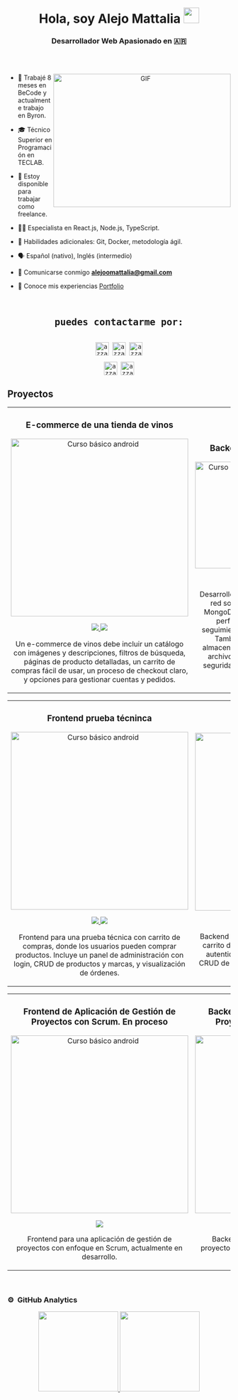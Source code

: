<h1 align="center">Hola, soy Alejo Mattalia <img src="https://media.giphy.com/media/hvRJCLFzcasrR4ia7z/giphy.gif" width="35"></h1>
<h3 align="center">Desarrollador Web Apasionado en 🇦🇷</h3>

<br/><br/>

<a target="_blank" align="center">
  <img align="right" top="500" height="300" width="400" alt="GIF" src="https://media.giphy.com/media/SWoSkN6DxTszqIKEqv/giphy.gif">
</a>

- 💼 Trabajé 8 meses en BeCode y actualmente trabajo en Byron.

- 🎓 Técnico Superior en Programación en TECLAB.

- 🤝 Estoy disponible para trabajar como freelance.
  
-  🧑‍💻 Especialista en React.js, Node.js, TypeScript.

- 🧠 Habilidades adicionales: Git, Docker, metodología ágil.

-  🗣 Español (nativo), Inglés (intermedio)

-  📧 Comunicarse conmigo **alejoomattalia@gmail.com**  

- 📄 Conoce mis experiencias <a href="https://alejomattalia.vercel.app/" target="blank">Portfolio</a>

<br/>


<div>
  <samp>
    <h2 align="center">puedes contactarme por:</h2>
    <p align="center">
      <br/>
      <a href="https://www.linkedin.com/in/alejo-mattalia/" target="blank"><img align="center"
         src="https://img.shields.io/badge/linkedin-%231DA1F2.svg?style=for-the-badge&logo=linkedin&logoColor=white"
         alt="azzar" height="30"/></a>
      <a href="https://www.facebook.com/alejomattalia/" target="blank"><img align="center"
         src="https://img.shields.io/badge/facebook-4267B2.svg?style=for-the-badge&logo=facebook&logoColor=white"
         alt="azzar" height="30"/></a>
      <a href="mailto:alejoomattalia@gmail.com" target="blank"><img align="center"
         src="https://img.shields.io/badge/gmail-EA4335.svg?style=for-the-badge&logo=gmail&logoColor=white"
         alt="azzar" height="30"/></a>
    </p>
  <p align="center">
      <a href="https://www.instagram.com/alejomattalia/" target="blank"><img align="center"
         src="https://img.shields.io/badge/instagram-%23E4405F.svg?style=for-the-badge&logo=Instagram&logoColor=white"
         alt="azzar" height="30"/></a>
      <a href="https://wa.me/5493468530707" target="blank"><img align="center"
         src="https://img.shields.io/badge/whatsapp-4B7F1.svg?style=for-the-badge&logo=whatsapp&logoColor=white"
         alt="azzar" height="30"/></a>
      <br>
    </p>
  </samp>
</div>

## Proyectos
<table>
<tr>
<td width="50%">
<h3 align="center">E-commerce de una tienda de vinos </h3>
<div align="center">
<a href="https://github.com/AlejoMattalia/Tienda-vino---sabor-divino" target="_blank"><img src="https://res.cloudinary.com/dl6igxwvo/image/upload/v1709827297/potfolio-empresa/Captura_desde_2024-03-07_13-00-55_j1lba4.png" width="400" alt="Curso básico android"></a>
<p>
<a href="https://github.com/AlejoMattalia/Tienda-vino---sabor-divino" target="_blank">
<img src="https://img.shields.io/badge/CÓDIGO-ff9?style=for-the-badge&logo=github&logoColor=black">
</a>
<a href="https://sabordivino.vercel.app/" target="_blank">
<img src="https://img.shields.io/badge/-Link-green?style=for-the-badge&color=fbfc40">
</a>
</p>
<p>Un e-commerce de vinos debe incluir un catálogo con imágenes y descripciones, filtros de búsqueda, páginas de producto detalladas, un carrito de compras fácil de usar, un proceso de checkout claro, y opciones para gestionar cuentas y pedidos.</p>
</div>
                                                                                      
</td>

<td width="50%">
               <br>
<h3 align="center">Backend red social</h3>
<div align="center">                                       
<a href="https://github.com/AlejoMattalia/red-social-backend" target="_blank"><img src="https://res.cloudinary.com/dp0zorgdp/image/upload/v1707340223/porfolio/DESARROLLO_BACKEND_RED_SOCIAL_shbv7c.png" width="240" alt="Curso arquitectura MVVM"></a>
<br>
<p>
<a href="https://github.com/AlejoMattalia/red-social-backend" target="_blank">
<img src="https://img.shields.io/badge/CÓDIGO-ff9?style=for-the-badge&logo=github&logoColor=black">
</a>
</p>
</p>Desarrollé el backend de una red social en Node.js y MongoDB, implementando perfiles de usuario, seguimiento, publicaciones. También gestioné el almacenamiento de datos y archivos, optimizando la seguridad y el rendimiento.</p>
</div>                                                             
</td>
</table>

<table>
<tr>
<td width="50%">
<h3 align="center">Frontend prueba técninca</h3>
<div align="center">
<a href="https://github.com/AlejoMattalia/frontend_appsnube" target="_blank"><img src="https://res.cloudinary.com/dl6igxwvo/image/upload/v1731792531/Captura_desde_2024-11-16_18-27-52_i8snz6.png" width="400" alt="Curso básico android"></a>
<p>
<a href="https://github.com/AlejoMattalia/frontend_appsnube" target="_blank">
<img src="https://img.shields.io/badge/CÓDIGO-ff9?style=for-the-badge&logo=github&logoColor=black">
</a>
<a href="https://frontend-appsnube.vercel.app/" target="_blank">
<img src="https://img.shields.io/badge/-Link-green?style=for-the-badge&color=fbfc40">
</a>
</p>
<p>Frontend para una prueba técnica con carrito de compras, donde los usuarios pueden comprar productos. Incluye un panel de administración con login, CRUD de productos y marcas, y visualización de órdenes.</p>
</div>
                                                                                      
</td>

<td width="50%">
<h3 align="center">Backend prueba técnica</h3>
<div align="center">                                       
<a href="https://github.com/AlejoMattalia/backend_appsnube" target="_blank"><img src="https://res.cloudinary.com/dl6igxwvo/image/upload/v1731792531/Captura_desde_2024-11-16_18-27-52_i8snz6.png" width="400" alt="Curso arquitectura MVVM"></a>
<br>
<p>
<a href="https://github.com/AlejoMattalia/backend_appsnube" target="_blank">
<img src="https://img.shields.io/badge/CÓDIGO-ff9?style=for-the-badge&logo=github&logoColor=black">
</a>
</p>
</p>
Backend para una prueba técnica que gestiona un carrito de compras, procesamiento de órdenes y autenticación de usuarios. Incluye APIs para el CRUD de productos, marcas y la administración de órdenes.</p>
</div>                                                             
</td>
</table>  

<table>
<tr>
<td width="50%">
<h3 align="center">Frontend de Aplicación de Gestión de Proyectos con Scrum. En proceso</h3>
<div align="center">
<a href="https://github.com/AlejoMattalia/frontend-project-management-with-scrum" target="_blank"><img src="https://res.cloudinary.com/dl6igxwvo/image/upload/v1731795243/Captura_desde_2024-11-16_19-13-42_zz2lgl.png" width="400" alt="Curso básico android"></a>
<p>
<a href="https://github.com/AlejoMattalia/frontend-project-management-with-scrum" target="_blank">
<img src="https://img.shields.io/badge/CÓDIGO-ff9?style=for-the-badge&logo=github&logoColor=black">
</a>
</p>
<p>Frontend para una aplicación de gestión de proyectos con enfoque en Scrum, actualmente en desarrollo.</p>
</div>
                                                                                      
</td>

<td width="50%">
<h3 align="center">Backend de Aplicación de Gestión de Proyectos con Scrum. En proceso</h3>
<div align="center">                                       
<a href="https://github.com/AlejoMattalia/backend-project-management-with-scrum" target="_blank"><img src="https://res.cloudinary.com/dl6igxwvo/image/upload/v1731795243/Captura_desde_2024-11-16_19-13-42_zz2lgl.png" width="400" alt="Curso arquitectura MVVM"></a>
<br>
<p>
<a href="https://github.com/AlejoMattalia/backend-project-management-with-scrum" target="_blank">
<img src="https://img.shields.io/badge/CÓDIGO-ff9?style=for-the-badge&logo=github&logoColor=black">
</a>
</p>
</p>
Backend para una aplicación de gestión de proyectos con enfoque en Scrum, actualmente en desarrollo.</p>
</div>                                                             
</td>
</table> 
<br>


### ⚙️ &nbsp;GitHub Analytics

<p align="center">
<a href="https://github.com/ArisGuimera">
  <img height="180em" src="https://github-readme-stats-eight-theta.vercel.app/api?username=AlejoMattalia&show_icons=true&theme=algolia&include_all_commits=true&count_private=true"/>
  <img height="180em" src="https://github-readme-stats-eight-theta.vercel.app/api/top-langs/?username=AlejoMattalia&layout=compact&langs_count=8&theme=algolia"/>
</a>
</p>
